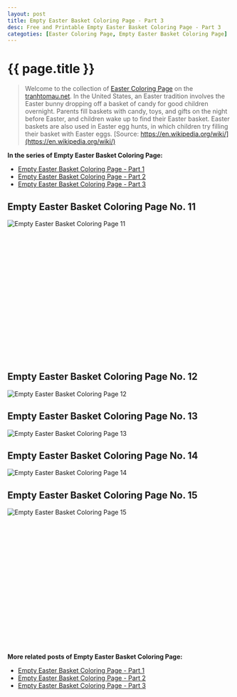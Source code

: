 ```yaml
---
layout: post
title: Empty Easter Basket Coloring Page - Part 3
desc: Free and Printable Empty Easter Basket Coloring Page - Part 3
categoties: [Easter Coloring Page, Empty Easter Basket Coloring Page]
---
```

{{ page.title }}
================
> Welcome to the collection of [Easter Coloring Page](http://tranhtomau.net/) on the [tranhtomau.net](http://tranhtomau.net/). In the United States, an Easter tradition involves the Easter bunny dropping off a basket of candy for good children overnight. Parents fill baskets with candy, toys, and gifts on the night before Easter, and children wake up to find their Easter basket. Easter baskets are also used in Easter egg hunts, in which children try filling their basket with Easter eggs. [Source: https://en.wikipedia.org/wiki/](https://en.wikipedia.org/wiki/)

**In the series of Empty Easter Basket Coloring Page:**

* [Empty Easter Basket Coloring Page - Part 1](http://tranhtomau.net/2018/08/16/Empty-Easter-Basket-Coloring-Page-part-1.html)
* [Empty Easter Basket Coloring Page - Part 2](http://tranhtomau.net/2018/08/16/Empty-Easter-Basket-Coloring-Page-part-2.html)
* [Empty Easter Basket Coloring Page - Part 3](http://tranhtomau.net/2018/08/16/Empty-Easter-Basket-Coloring-Page-part-3.html)

## Empty Easter Basket Coloring Page No. 11
![Empty Easter Basket Coloring Page 11](http://tranhtomau.net/img2/Empty-Easter-Basket-Coloring-Page%20(11).jpg "Empty Easter Basket Coloring Page 11")

<script async src="//pagead2.googlesyndication.com/pagead/js/adsbygoogle.js"></script><!-- Texxtonly --><ins class="adsbygoogle" style="display:inline-block;width:336px;height:280px" data-ad-client="ca-pub-6753140515841889" data-ad-slot="3207852233"></ins><script>(adsbygoogle = window.adsbygoogle || []).push({}); </script>

## Empty Easter Basket Coloring Page No. 12
![Empty Easter Basket Coloring Page 12](http://tranhtomau.net/img2/Empty-Easter-Basket-Coloring-Page%20(12).jpg "Empty Easter Basket Coloring Page 12")

## Empty Easter Basket Coloring Page No. 13
![Empty Easter Basket Coloring Page 13](http://tranhtomau.net/img2/Empty-Easter-Basket-Coloring-Page%20(13).jpg "Empty Easter Basket Coloring Page 13")

## Empty Easter Basket Coloring Page No. 14
![Empty Easter Basket Coloring Page 14](http://tranhtomau.net/img2/Empty-Easter-Basket-Coloring-Page%20(14).jpg "Empty Easter Basket Coloring Page 14")

## Empty Easter Basket Coloring Page No. 15
![Empty Easter Basket Coloring Page 15](http://tranhtomau.net/img2/Empty-Easter-Basket-Coloring-Page%20(15).jpg "Empty Easter Basket Coloring Page 15")

<script async src="//pagead2.googlesyndication.com/pagead/js/adsbygoogle.js"></script><!-- Texxtonly --><ins class="adsbygoogle" style="display:inline-block;width:336px;height:280px" data-ad-client="ca-pub-6753140515841889" data-ad-slot="3207852233"></ins><script>(adsbygoogle = window.adsbygoogle || []).push({}); </script>

**More related posts of Empty Easter Basket Coloring Page:**

* [Empty Easter Basket Coloring Page - Part 1](http://tranhtomau.net/2018/08/16/Empty-Easter-Basket-Coloring-Page-part-1.html)
* [Empty Easter Basket Coloring Page - Part 2](http://tranhtomau.net/2018/08/16/Empty-Easter-Basket-Coloring-Page-part-2.html)
* [Empty Easter Basket Coloring Page - Part 3](http://tranhtomau.net/2018/08/16/Empty-Easter-Basket-Coloring-Page-part-3.html)

